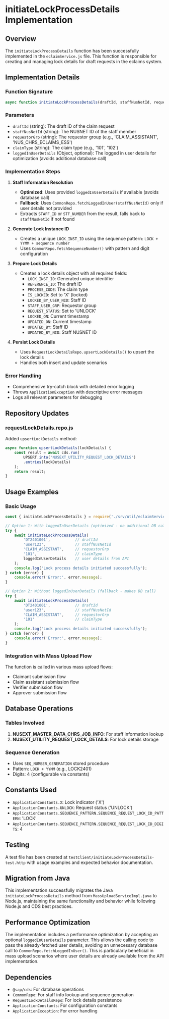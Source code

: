 # initiateLockProcessDetails Implementation

## Overview

The `initiateLockProcessDetails` function has been successfully implemented in the `eclaimService.js` file. This function is responsible for creating and managing lock details for draft requests in the eclaims system.

## Implementation Details

### Function Signature

```javascript
async function initiateLockProcessDetails(draftId, staffNusNetId, requestorGrp, claimType, loggedInUserDetails = null)
```

### Parameters

- `draftId` (string): The draft ID of the claim request
- `staffNusNetId` (string): The NUSNET ID of the staff member
- `requestorGrp` (string): The requestor group (e.g., 'CLAIM_ASSISTANT', 'NUS_CHRS_ECLAIMS_ESS')
- `claimType` (string): The claim type (e.g., '101', '102')
- `loggedInUserDetails` (Object, optional): The logged in user details for optimization (avoids additional database call)

### Implementation Steps

1. **Staff Information Resolution**
   - **Optimized**: Uses provided `loggedInUserDetails` if available (avoids database call)
   - **Fallback**: Uses `CommonRepo.fetchLoggedInUser(staffNusNetId)` only if user details not provided
   - Extracts `STAFF_ID` or `STF_NUMBER` from the result, falls back to `staffNusNetId` if not found

2. **Generate Lock Instance ID**
   - Creates a unique `LOCK_INST_ID` using the sequence pattern: `LOCK + YYMM + sequence number`
   - Uses `CommonRepo.fetchSequenceNumber()` with pattern and digit configuration

3. **Prepare Lock Details**
   - Creates a lock details object with all required fields:
     - `LOCK_INST_ID`: Generated unique identifier
     - `REFERENCE_ID`: The draft ID
     - `PROCESS_CODE`: The claim type
     - `IS_LOCKED`: Set to 'X' (locked)
     - `LOCKED_BY_USER_NID`: Staff ID
     - `STAFF_USER_GRP`: Requestor group
     - `REQUEST_STATUS`: Set to 'UNLOCK'
     - `LOCKED_ON`: Current timestamp
     - `UPDATED_ON`: Current timestamp
     - `UPDATED_BY`: Staff ID
     - `UPDATED_BY_NID`: Staff NUSNET ID

4. **Persist Lock Details**
   - Uses `RequestLockDetailsRepo.upsertLockDetails()` to upsert the lock details
   - Handles both insert and update scenarios

### Error Handling

- Comprehensive try-catch block with detailed error logging
- Throws `ApplicationException` with descriptive error messages
- Logs all relevant parameters for debugging

## Repository Updates

### requestLockDetails.repo.js

Added `upsertLockDetails` method:

```javascript
async function upsertLockDetails(lockDetails) {
    const result = await cds.run(
        UPSERT.into("NUSEXT_UTILITY_REQUEST_LOCK_DETAILS")
        .entries(lockDetails)
    );
    return result;
}
```

## Usage Examples

### Basic Usage

```javascript
const { initiateLockProcessDetails } = require('./srv/util/eclaimService');

// Option 1: With loggedInUserDetails (optimized - no additional DB call)
try {
    await initiateLockProcessDetails(
        'DT2401001',           // draftId
        'user123',             // staffNusNetId  
        'CLAIM_ASSISTANT',     // requestorGrp
        '101',                 // claimType
        loggedInUserDetails    // user details from API
    );
    console.log('Lock process details initiated successfully');
} catch (error) {
    console.error('Error:', error.message);
}

// Option 2: Without loggedInUserDetails (fallback - makes DB call)
try {
    await initiateLockProcessDetails(
        'DT2401001',           // draftId
        'user123',             // staffNusNetId  
        'CLAIM_ASSISTANT',     // requestorGrp
        '101'                  // claimType
    );
    console.log('Lock process details initiated successfully');
} catch (error) {
    console.error('Error:', error.message);
}
```

### Integration with Mass Upload Flow

The function is called in various mass upload flows:

- Claimant submission flow
- Claim assistant submission flow
- Verifier submission flow
- Approver submission flow

## Database Operations

### Tables Involved

1. **NUSEXT_MASTER_DATA_CHRS_JOB_INFO**: For staff information lookup
2. **NUSEXT_UTILITY_REQUEST_LOCK_DETAILS**: For lock details storage

### Sequence Generation

- Uses `SEQ_NUMBER_GENERATION` stored procedure
- Pattern: `LOCK + YYMM` (e.g., LOCK2401)
- Digits: 4 (configurable via constants)

## Constants Used

- `ApplicationConstants.X`: Lock indicator ('X')
- `ApplicationConstants.UNLOCK`: Request status ('UNLOCK')
- `ApplicationConstants.SEQUENCE_PATTERN.SEQUENCE_REQUEST_LOCK_ID_PATTERN`: 'LOCK'
- `ApplicationConstants.SEQUENCE_PATTERN.SEQUENCE_REQUEST_LOCK_ID_DIGITS`: 4

## Testing

A test file has been created at `testClient/initiateLockProcessDetails-test.http` with usage examples and expected behavior documentation.

## Migration from Java

This implementation successfully migrates the Java `initiateLockProcessDetails` method from `MassUploadServiceImpl.java` to Node.js, maintaining the same functionality and behavior while following Node.js and CDS best practices.

## Performance Optimization

The implementation includes a performance optimization by accepting an optional `loggedInUserDetails` parameter. This allows the calling code to pass the already-fetched user details, avoiding an unnecessary database call to `CommonRepo.fetchLoggedInUser()`. This is particularly beneficial in mass upload scenarios where user details are already available from the API implementation.

## Dependencies

- `@sap/cds`: For database operations
- `CommonRepo`: For staff info lookup and sequence generation
- `RequestLockDetailsRepo`: For lock details persistence
- `ApplicationConstants`: For configuration constants
- `ApplicationException`: For error handling
